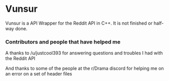 # Vunsur
Vunsur is a API Wrapper for the Reddit API in C++. It is not finished or half-way done.

### Contributors and people that have helped me
A thanks to /u/justcool393 for answering questions and troubles I had with the Reddit API

And thanks to some of the people at the r/Drama discord for helping me on an error on a set of header files
